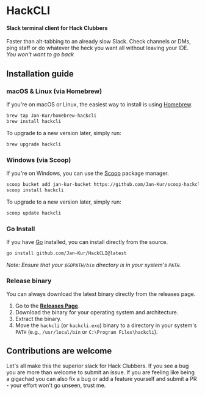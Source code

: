# HackCLI
#### Slack terminal client for Hack Clubbers
Faster than alt-tabbing to an already slow Slack. Check channels or DMs, ping staff or do whatever the heck you want all without leaving your IDE.
*You won't want to go back*

## Installation guide

### macOS & Linux (via Homebrew)

If you're on macOS or Linux, the easiest way to install is using [Homebrew](https://brew.sh/).

```bash
brew tap Jan-Kur/homebrew-hackcli
brew install hackcli
```

To upgrade to a new version later, simply run:

```bash
brew upgrade hackcli
```

### Windows (via Scoop)

If you're on Windows, you can use the [Scoop](https://scoop.sh/) package manager.

```bash
scoop bucket add jan-kur-bucket https://github.com/Jan-Kur/scoop-hackcli.git
scoop install hackcli
```

To upgrade to a new version later, simply run:

```bash
scoop update hackcli
```

### Go Install

If you have [Go](https://go.dev/doc/install) installed, you can install directly from the source.

```bash
go install github.com/Jan-Kur/HackCLI@latest
```

*Note: Ensure that your `$GOPATH/bin` directory is in your system's `PATH`.*

### Release binary

You can always download the latest binary directly from the releases page.

1.  Go to the [**Releases Page**](https://github.com/Jan-Kur/HackCLI/releases).
2.  Download the binary for your operating system and architecture.
3.  Extract the binary.
4.  Move the `hackcli` (or `hackcli.exe`) binary to a directory in your system's `PATH` (e.g., `/usr/local/bin` or `C:\Program Files\hackcli`).

## Contributions are welcome
Let's all make this the superior slack for Hack Clubbers. If you see a bug you are more than welcome to submit an issue. If you are feeling like being a gigachad you can also fix a bug or add a feature yourself and submit a PR - your effort won't go unseen, trust me. 

